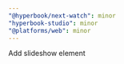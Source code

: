 ```yaml
---
"@hyperbook/next-watch": minor
"hyperbook-studio": minor
"@platforms/web": minor
---
```


Add slideshow element
